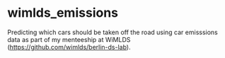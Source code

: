 # wimlds_emissions
Predicting  which cars should be taken off the road using car emisssions data as part of my menteeship at WiMLDS (https://github.com/wimlds/berlin-ds-lab).
